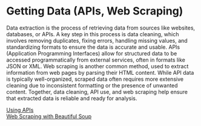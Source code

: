# Getting Data (APIs, Web Scraping)
Data extraction is the process of retrieving data from sources like websites, databases, or APIs. A key step in this process is data cleaning, which involves removing duplicates, fixing errors, handling missing values, and standardizing formats to ensure the data is accurate and usable. APIs (Application Programming Interfaces) allow for structured data to be accessed programmatically from external services, often in formats like JSON or XML. Web scraping is another common method, used to extract information from web pages by parsing their HTML content. While API data is typically well-organized, scraped data often requires more extensive cleaning due to inconsistent formatting or the presence of unwanted content. Together, data cleaning, API use, and web scraping help ensure that extracted data is reliable and ready for analysis.


[Using APIs](./API/API.md)
<br>
[Web Scraping with Beautiful Soup](./web_scraping_beautifulsoup.ipynb)

